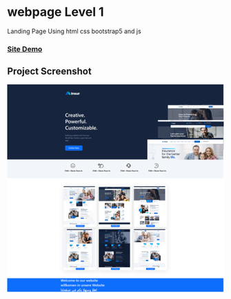 # webpage Level 1
Landing Page Using html css bootstrap5 and js

### [Site Demo](https://tahaalothman.github.io/webpage-1/)
## Project Screenshot
![](https://github.com/TahaAlothman/webpage-1/blob/main/screenshot.png)
